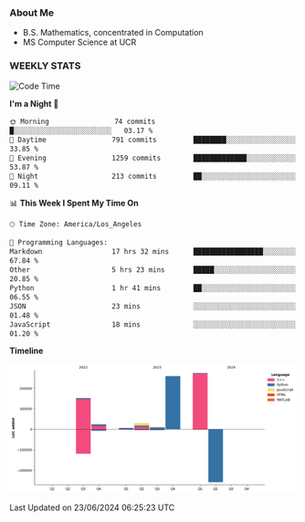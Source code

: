 ### About Me

- B.S. Mathematics, concentrated in Computation
- MS Computer Science at UCR


### WEEKLY STATS
<!--START_SECTION:waka-->
![Code Time](http://img.shields.io/badge/Code%20Time-197%20hrs%2046%20mins-blue)

**I'm a Night 🦉** 

```text
🌞 Morning                74 commits          █░░░░░░░░░░░░░░░░░░░░░░░░   03.17 % 
🌆 Daytime                791 commits         ████████░░░░░░░░░░░░░░░░░   33.85 % 
🌃 Evening                1259 commits        █████████████░░░░░░░░░░░░   53.87 % 
🌙 Night                  213 commits         ██░░░░░░░░░░░░░░░░░░░░░░░   09.11 % 
```


📊 **This Week I Spent My Time On** 

```text
🕑︎ Time Zone: America/Los_Angeles

💬 Programming Languages: 
Markdown                 17 hrs 32 mins      █████████████████░░░░░░░░   67.84 % 
Other                    5 hrs 23 mins       █████░░░░░░░░░░░░░░░░░░░░   20.85 % 
Python                   1 hr 41 mins        ██░░░░░░░░░░░░░░░░░░░░░░░   06.55 % 
JSON                     23 mins             ░░░░░░░░░░░░░░░░░░░░░░░░░   01.48 % 
JavaScript               18 mins             ░░░░░░░░░░░░░░░░░░░░░░░░░   01.20 % 
```

**Timeline**

![Lines of Code chart](https://raw.githubusercontent.com/nickocruzm/nickocruzm/main/assets/bar_graph.png)


 Last Updated on 23/06/2024 06:25:23 UTC
<!--END_SECTION:waka-->
